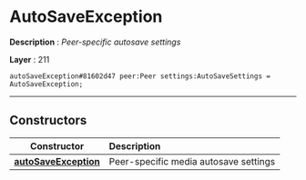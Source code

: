 # AutoSaveException

**Description** : *Peer\-specific autosave settings*

**Layer** : 211

```tl
autoSaveException#81602d47 peer:Peer settings:AutoSaveSettings = AutoSaveException;
```

---

## Constructors

| Constructor | Description |
| :---: | :--- |
| [**autoSaveException**](constructor/autoSaveException) | Peer-specific media autosave settings |
